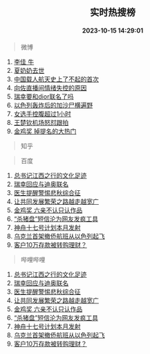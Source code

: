 <div align="center"><h2>实时热搜榜</h2><h4>2023-10-15 14:29:01</h4></div>

> 微博  

1. [李佳 牛](https://s.weibo.com/weibo?q=%E6%9D%8E%E4%BD%B3%20%E7%89%9B&t=31&band_rank=1&Refer=top)<br />
2. [夏奶奶去世](https://s.weibo.com/weibo?q=%E5%A4%8F%E5%A5%B6%E5%A5%B6%E5%8E%BB%E4%B8%96&t=31&band_rank=2&Refer=top)<br />
3. [中国载人航天史上了不起的首次](https://s.weibo.com/weibo?q=%23%E4%B8%AD%E5%9B%BD%E8%BD%BD%E4%BA%BA%E8%88%AA%E5%A4%A9%E5%8F%B2%E4%B8%8A%E4%BA%86%E4%B8%8D%E8%B5%B7%E7%9A%84%E9%A6%96%E6%AC%A1%23&t=31&band_rank=3&Refer=top)<br />
4. [向佐直播间情绪失控的原因](https://s.weibo.com/weibo?q=%23%E5%90%91%E4%BD%90%E7%9B%B4%E6%92%AD%E9%97%B4%E6%83%85%E7%BB%AA%E5%A4%B1%E6%8E%A7%E7%9A%84%E5%8E%9F%E5%9B%A0%23&t=31&band_rank=4&Refer=top)<br />
5. [瑞幸要和dior联名了吗](https://s.weibo.com/weibo?q=%23%E7%91%9E%E5%B9%B8%E8%A6%81%E5%92%8Cdior%E8%81%94%E5%90%8D%E4%BA%86%E5%90%97%23&t=31&band_rank=5&Refer=top)<br />
6. [以色列轰炸后的加沙尸横遍野](https://s.weibo.com/weibo?q=%23%E4%BB%A5%E8%89%B2%E5%88%97%E8%BD%B0%E7%82%B8%E5%90%8E%E7%9A%84%E5%8A%A0%E6%B2%99%E5%B0%B8%E6%A8%AA%E9%81%8D%E9%87%8E%23&t=31&band_rank=6&Refer=top)<br />
7. [女选手控腹超过1小时](https://s.weibo.com/weibo?q=%23%E5%A5%B3%E9%80%89%E6%89%8B%E6%8E%A7%E8%85%B9%E8%B6%85%E8%BF%871%E5%B0%8F%E6%97%B6%23&t=31&band_rank=7&Refer=top)<br />
8. [王楚钦机场怒怼跟拍](https://s.weibo.com/weibo?q=%23%E7%8E%8B%E6%A5%9A%E9%92%A6%E6%9C%BA%E5%9C%BA%E6%80%92%E6%80%BC%E8%B7%9F%E6%8B%8D%23&t=31&band_rank=8&Refer=top)<br />
9. [金鸡奖 掉提名的大热门](https://s.weibo.com/weibo?q=%E9%87%91%E9%B8%A1%E5%A5%96%20%E6%8E%89%E6%8F%90%E5%90%8D%E7%9A%84%E5%A4%A7%E7%83%AD%E9%97%A8&t=31&band_rank=9&Refer=top)<br />

> 知乎  


> 百度  

1. [总书记江西之行的文化足迹](https://www.baidu.com/s?wd=%E6%80%BB%E4%B9%A6%E8%AE%B0%E6%B1%9F%E8%A5%BF%E4%B9%8B%E8%A1%8C%E7%9A%84%E6%96%87%E5%8C%96%E8%B6%B3%E8%BF%B9&sa=fyb_news&rsv_dl=fyb_news)<br />
2. [瑞幸回应与迪奥联名](https://www.baidu.com/s?wd=%E7%91%9E%E5%B9%B8%E5%9B%9E%E5%BA%94%E4%B8%8E%E8%BF%AA%E5%A5%A5%E8%81%94%E5%90%8D&sa=fyb_news&rsv_dl=fyb_news)<br />
3. [医生提醒警惕悲秋综合征](https://www.baidu.com/s?wd=%E5%8C%BB%E7%94%9F%E6%8F%90%E9%86%92%E8%AD%A6%E6%83%95%E6%82%B2%E7%A7%8B%E7%BB%BC%E5%90%88%E5%BE%81&sa=fyb_news&rsv_dl=fyb_news)<br />
4. [让共同发展繁荣之路越走越宽广](https://www.baidu.com/s?wd=%E8%AE%A9%E5%85%B1%E5%90%8C%E5%8F%91%E5%B1%95%E7%B9%81%E8%8D%A3%E4%B9%8B%E8%B7%AF%E8%B6%8A%E8%B5%B0%E8%B6%8A%E5%AE%BD%E5%B9%BF&sa=fyb_news&rsv_dl=fyb_news)<br />
5. [金鸡奖 六亲不认只认作品](https://www.baidu.com/s?wd=%E9%87%91%E9%B8%A1%E5%A5%96+%E5%85%AD%E4%BA%B2%E4%B8%8D%E8%AE%A4%E5%8F%AA%E8%AE%A4%E4%BD%9C%E5%93%81&sa=fyb_news&rsv_dl=fyb_news)<br />
6. [“杀猪盘”短信沦为网友发疯工具](https://www.baidu.com/s?wd=%E2%80%9C%E6%9D%80%E7%8C%AA%E7%9B%98%E2%80%9D%E7%9F%AD%E4%BF%A1%E6%B2%A6%E4%B8%BA%E7%BD%91%E5%8F%8B%E5%8F%91%E7%96%AF%E5%B7%A5%E5%85%B7&sa=fyb_news&rsv_dl=fyb_news)<br />
7. [神舟十七号计划本月发射](https://www.baidu.com/s?wd=%E7%A5%9E%E8%88%9F%E5%8D%81%E4%B8%83%E5%8F%B7%E8%AE%A1%E5%88%92%E6%9C%AC%E6%9C%88%E5%8F%91%E5%B0%84&sa=fyb_news&rsv_dl=fyb_news)<br />
8. [乌克兰首架撤侨航班从以色列起飞](https://www.baidu.com/s?wd=%E4%B9%8C%E5%85%8B%E5%85%B0%E9%A6%96%E6%9E%B6%E6%92%A4%E4%BE%A8%E8%88%AA%E7%8F%AD%E4%BB%8E%E4%BB%A5%E8%89%B2%E5%88%97%E8%B5%B7%E9%A3%9E&sa=fyb_news&rsv_dl=fyb_news)<br />
9. [客户10万存款被转购理财？](https://www.baidu.com/s?wd=%E5%AE%A2%E6%88%B710%E4%B8%87%E5%AD%98%E6%AC%BE%E8%A2%AB%E8%BD%AC%E8%B4%AD%E7%90%86%E8%B4%A2%EF%BC%9F&sa=fyb_news&rsv_dl=fyb_news)<br />

> 哔哩哔哩  

1. [总书记江西之行的文化足迹](https://www.baidu.com/s?wd=%E6%80%BB%E4%B9%A6%E8%AE%B0%E6%B1%9F%E8%A5%BF%E4%B9%8B%E8%A1%8C%E7%9A%84%E6%96%87%E5%8C%96%E8%B6%B3%E8%BF%B9&sa=fyb_news&rsv_dl=fyb_news)<br />
2. [瑞幸回应与迪奥联名](https://www.baidu.com/s?wd=%E7%91%9E%E5%B9%B8%E5%9B%9E%E5%BA%94%E4%B8%8E%E8%BF%AA%E5%A5%A5%E8%81%94%E5%90%8D&sa=fyb_news&rsv_dl=fyb_news)<br />
3. [医生提醒警惕悲秋综合征](https://www.baidu.com/s?wd=%E5%8C%BB%E7%94%9F%E6%8F%90%E9%86%92%E8%AD%A6%E6%83%95%E6%82%B2%E7%A7%8B%E7%BB%BC%E5%90%88%E5%BE%81&sa=fyb_news&rsv_dl=fyb_news)<br />
4. [让共同发展繁荣之路越走越宽广](https://www.baidu.com/s?wd=%E8%AE%A9%E5%85%B1%E5%90%8C%E5%8F%91%E5%B1%95%E7%B9%81%E8%8D%A3%E4%B9%8B%E8%B7%AF%E8%B6%8A%E8%B5%B0%E8%B6%8A%E5%AE%BD%E5%B9%BF&sa=fyb_news&rsv_dl=fyb_news)<br />
5. [金鸡奖 六亲不认只认作品](https://www.baidu.com/s?wd=%E9%87%91%E9%B8%A1%E5%A5%96+%E5%85%AD%E4%BA%B2%E4%B8%8D%E8%AE%A4%E5%8F%AA%E8%AE%A4%E4%BD%9C%E5%93%81&sa=fyb_news&rsv_dl=fyb_news)<br />
6. [“杀猪盘”短信沦为网友发疯工具](https://www.baidu.com/s?wd=%E2%80%9C%E6%9D%80%E7%8C%AA%E7%9B%98%E2%80%9D%E7%9F%AD%E4%BF%A1%E6%B2%A6%E4%B8%BA%E7%BD%91%E5%8F%8B%E5%8F%91%E7%96%AF%E5%B7%A5%E5%85%B7&sa=fyb_news&rsv_dl=fyb_news)<br />
7. [神舟十七号计划本月发射](https://www.baidu.com/s?wd=%E7%A5%9E%E8%88%9F%E5%8D%81%E4%B8%83%E5%8F%B7%E8%AE%A1%E5%88%92%E6%9C%AC%E6%9C%88%E5%8F%91%E5%B0%84&sa=fyb_news&rsv_dl=fyb_news)<br />
8. [乌克兰首架撤侨航班从以色列起飞](https://www.baidu.com/s?wd=%E4%B9%8C%E5%85%8B%E5%85%B0%E9%A6%96%E6%9E%B6%E6%92%A4%E4%BE%A8%E8%88%AA%E7%8F%AD%E4%BB%8E%E4%BB%A5%E8%89%B2%E5%88%97%E8%B5%B7%E9%A3%9E&sa=fyb_news&rsv_dl=fyb_news)<br />
9. [客户10万存款被转购理财？](https://www.baidu.com/s?wd=%E5%AE%A2%E6%88%B710%E4%B8%87%E5%AD%98%E6%AC%BE%E8%A2%AB%E8%BD%AC%E8%B4%AD%E7%90%86%E8%B4%A2%EF%BC%9F&sa=fyb_news&rsv_dl=fyb_news)<br />
